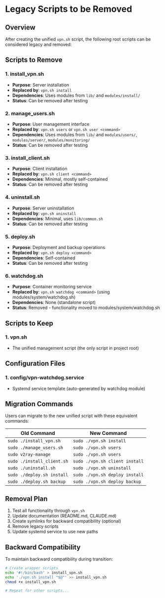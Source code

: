 # Legacy Scripts to be Removed

## Overview
After creating the unified `vpn.sh` script, the following root scripts can be considered legacy and removed:

## Scripts to Remove

### 1. **install_vpn.sh**
- **Purpose**: Server installation
- **Replaced by**: `vpn.sh install`
- **Dependencies**: Uses modules from `lib/` and `modules/install/`
- **Status**: Can be removed after testing

### 2. **manage_users.sh**
- **Purpose**: User management interface
- **Replaced by**: `vpn.sh users` or `vpn.sh user <command>`
- **Dependencies**: Uses modules from `lib/` and `modules/users/`, `modules/server/`, `modules/monitoring/`
- **Status**: Can be removed after testing

### 3. **install_client.sh**
- **Purpose**: Client installation
- **Replaced by**: `vpn.sh client <command>`
- **Dependencies**: Minimal, mostly self-contained
- **Status**: Can be removed after testing

### 4. **uninstall.sh**
- **Purpose**: Server uninstallation
- **Replaced by**: `vpn.sh uninstall`
- **Dependencies**: Minimal, uses `lib/common.sh`
- **Status**: Can be removed after testing

### 5. **deploy.sh**
- **Purpose**: Deployment and backup operations
- **Replaced by**: `vpn.sh deploy <command>`
- **Dependencies**: Self-contained
- **Status**: Can be removed after testing

### 6. **watchdog.sh**
- **Purpose**: Container monitoring service
- **Replaced by**: `vpn.sh watchdog <command>` (using modules/system/watchdog.sh)
- **Dependencies**: None (standalone script)
- **Status**: Removed - functionality moved to modules/system/watchdog.sh

## Scripts to Keep

### 1. **vpn.sh**
- The unified management script (the only script in project root)

## Configuration Files

### 1. **config/vpn-watchdog.service**
- Systemd service template (auto-generated by watchdog module)

## Migration Commands

Users can migrate to the new unified script with these equivalent commands:

| Old Command | New Command |
|------------|-------------|
| `sudo ./install_vpn.sh` | `sudo ./vpn.sh install` |
| `sudo ./manage_users.sh` | `sudo ./vpn.sh users` |
| `sudo v2ray-manage` | `sudo ./vpn.sh users` |
| `sudo ./install_client.sh` | `sudo ./vpn.sh client install` |
| `sudo ./uninstall.sh` | `sudo ./vpn.sh uninstall` |
| `sudo ./deploy.sh install` | `sudo ./vpn.sh deploy install` |
| `sudo ./deploy.sh backup` | `sudo ./vpn.sh deploy backup` |

## Removal Plan

1. Test all functionality through `vpn.sh`
2. Update documentation (README.md, CLAUDE.md)
3. Create symlinks for backward compatibility (optional)
4. Remove legacy scripts
5. Update systemd service to use new paths

## Backward Compatibility

To maintain backward compatibility during transition:

```bash
# Create wrapper scripts
echo '#!/bin/bash' > install_vpn.sh
echo './vpn.sh install "$@"' >> install_vpn.sh
chmod +x install_vpn.sh

# Repeat for other scripts...
```